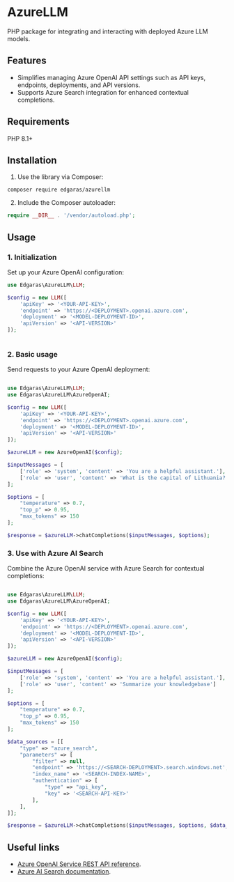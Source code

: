 # AzureLLM

PHP package for integrating and interacting with deployed Azure LLM models.

## Features
- Simplifies managing Azure OpenAI API settings such as API keys, endpoints, deployments, and API versions.
- Supports Azure Search integration for enhanced contextual completions.

## Requirements

PHP 8.1+

## Installation

1. Use the library via Composer:

```
composer require edgaras/azurellm
```

2. Include the Composer autoloader:

```php
require __DIR__ . '/vendor/autoload.php';
```

## Usage

### 1. Initialization
Set up your Azure OpenAI configuration:
 
```php
use Edgaras\AzureLLM\LLM;

$config = new LLM([
    'apiKey' => '<YOUR-API-KEY>',
    'endpoint' => 'https://<DEPLOYMENT>.openai.azure.com',
    'deployment' => '<MODEL-DEPLOYMENT-ID>',
    'apiVersion' => '<API-VERSION>'
]); 
 
```

### 2. Basic usage
Send requests to your Azure OpenAI deployment:

```php

use Edgaras\AzureLLM\LLM;
use Edgaras\AzureLLM\AzureOpenAI;

$config = new LLM([
    'apiKey' => '<YOUR-API-KEY>',
    'endpoint' => 'https://<DEPLOYMENT>.openai.azure.com',
    'deployment' => '<MODEL-DEPLOYMENT-ID>',
    'apiVersion' => '<API-VERSION>'
]); 

$azureLLM = new AzureOpenAI($config);

$inputMessages = [
    ['role' => 'system', 'content' => 'You are a helpful assistant.'],
    ['role' => 'user', 'content' => 'What is the capital of Lithuania?']
];

$options = [
    "temperature" => 0.7,
    "top_p" => 0.95,
    "max_tokens" => 150 
];

$response = $azureLLM->chatCompletions($inputMessages, $options);

```

### 3. Use with Azure AI Search
Combine the Azure OpenAI service with Azure Search for contextual completions:

```php

use Edgaras\AzureLLM\LLM;
use Edgaras\AzureLLM\AzureOpenAI;

$config = new LLM([
    'apiKey' => '<YOUR-API-KEY>',
    'endpoint' => 'https://<DEPLOYMENT>.openai.azure.com',
    'deployment' => '<MODEL-DEPLOYMENT-ID>',
    'apiVersion' => '<API-VERSION>'
]); 

$azureLLM = new AzureOpenAI($config);

$inputMessages = [
    ['role' => 'system', 'content' => 'You are a helpful assistant.'],
    ['role' => 'user', 'content' => 'Summarize your knowledgebase']
];

$options = [
    "temperature" => 0.7,
    "top_p" => 0.95,
    "max_tokens" => 150 
];

$data_sources = [[
    "type" => "azure_search",
    "parameters" => [
        "filter" => null,
        "endpoint" => 'https://<SEARCH-DEPLOYMENT>.search.windows.net',
        "index_name" => '<SEARCH-INDEX-NAME>',
        "authentication" => [
            "type" => "api_key",
            "key" => '<SEARCH-API-KEY>'
        ],
    ],
]];

$response = $azureLLM->chatCompletions($inputMessages, $options, $data_sources);

```

## Useful links

- [Azure OpenAI Service REST API reference](https://learn.microsoft.com/en-us/azure/ai-services/openai/reference).
- [Azure AI Search documentation](https://learn.microsoft.com/en-us/azure/search/).